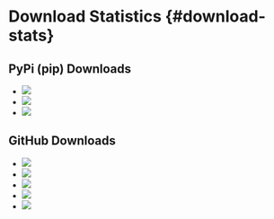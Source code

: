Download Statistics {#download-stats}
==================================

PyPi (pip) Downloads
--------------------

* ![](https://shields.io/pypi/dd/pyfast)
* ![](https://shields.io/pypi/dw/pyfast)
* ![](https://shields.io/pypi/dm/pyfast)


GitHub Downloads
--------------------

* ![](https://shields.io/github/downloads/smistad/fast/v4.12.0/total)
* ![](https://shields.io/github/downloads/smistad/fast/v4.11.0/total)
* ![](https://shields.io/github/downloads/smistad/fast/v4.10.0/total)
* ![](https://shields.io/github/downloads/smistad/fast/v4.9.2/total)
* ![](https://shields.io/github/downloads/smistad/fast/v4.9.1/total)